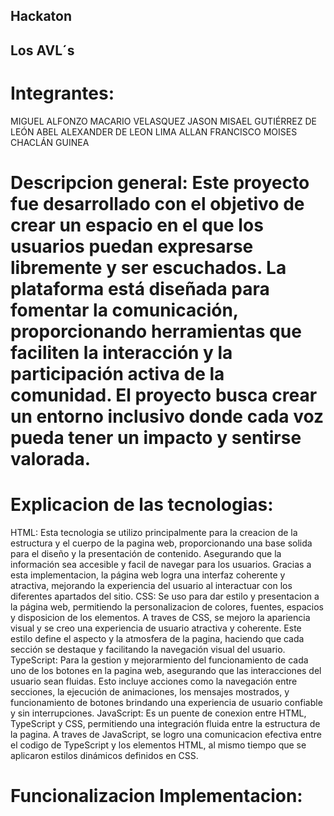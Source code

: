 ## Hackaton

## Los AVL´s
# Integrantes:
MIGUEL ALFONZO MACARIO VELASQUEZ
JASON MISAEL GUTIÉRREZ DE LEÓN
ABEL ALEXANDER DE LEON LIMA
ALLAN FRANCISCO MOISES CHACLÁN GUINEA


# Descripcion general: Este proyecto fue desarrollado con el objetivo de crear un espacio en el que los usuarios puedan expresarse libremente y ser escuchados. La plataforma está diseñada para fomentar la comunicación, proporcionando herramientas que faciliten la interacción y la participación activa de la comunidad. El proyecto busca crear un entorno inclusivo donde cada voz pueda tener un impacto y sentirse valorada.


# Explicacion de las tecnologias: 
HTML: Esta tecnologia se utilizo principalmente para la creacion de la estructura y el cuerpo de la pagina web, proporcionando una base solida para el diseño y la presentación de contenido. Asegurando que la información sea accesible y facil de navegar para los usuarios. Gracias a esta implementacion, la página web logra una interfaz coherente y atractiva, mejorando la experiencia del usuario al interactuar con los diferentes apartados del sitio.
CSS: Se uso para dar estilo y presentacion a la página web, permitiendo la personalizacion de colores, fuentes, espacios y disposicion de los elementos. A traves de CSS, se mejoro la apariencia visual y se creo una experiencia de usuario atractiva y coherente. Este estilo define el aspecto y la atmosfera de la pagina, haciendo que cada sección se destaque y facilitando la navegación visual del usuario.
TypeScript: Para la gestion y mejorarmiento del funcionamiento de cada uno de los botones en la pagina web, asegurando que las interacciones del usuario sean fluidas. Esto incluye acciones como la navegación entre secciones, la ejecución de animaciones, los mensajes mostrados, y funcionamiento de botones brindando una experiencia de usuario confiable y sin interrupciones.
JavaScript: Es un puente de conexion entre HTML, TypeScript y CSS, permitiendo una integración fluida entre la estructura de la pagina. A traves de JavaScript, se logro una comunicacion efectiva entre el codigo de TypeScript y los elementos HTML, al mismo tiempo que se aplicaron estilos dinámicos definidos en CSS. 


# Funcionalizacion Implementacion:


